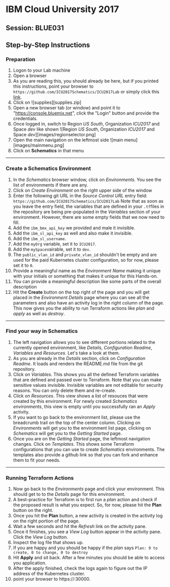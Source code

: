 # IBM Cloud University 2017
## Session: BLUE031
## Step-by-Step Instructions

### Preparation

1. Logon to your Lab machine
2. Open a browser
3. As you are reading this, you should already be here, but if you printed this instructions, point your browser to `https://github.com/ICU2017Schematics/ICU2017Lab` or simply click this <a href="https://github.com/ICU2017Schematics/ICU2017Lab">link</a>.
4. Click on ![supplies][supplies.zip]
4. Open a new browser tab (or window) and point it to "https://console.bluemix.net", click the "Login" button and provide the credentials.
5. Once logged in, switch to Region _US South_, Organization _ICU2017_ and Space _dev_ like shown ![Region _US South_, Organization _ICU2017_ and Space _dev_][images/regionselector.png]
6. Open the main navigation on the leftmost side ![main menu][images/mainmenu.png]
7. Click on **Schematics** in that menu

---
### Create a Schematics Environment

1. In the _Schematics_ browser window, click on _Environments_. You see the list of environments if there are any.
2. Click on _Create Environment_ on the right upper side of the window
3. Enter the following git URL in the _Source Control URL_ entry field:
`https://github.com/ICU2017Schematics/ICU2017Lab`
Note that  as soon as you leave the entry field, the variables that are defined in your `.tf`files in the repository are being pre-populated in the _Variables_ section of your environment. However, there are some empty fields that we now need to fill.
4. Add the `ibm_bmx_api_key` we provided and male it invisible.
5. Add the `ibm_sl_api_key` as well and also make it invisible.
6. Add the `ibm_sl_username`.
7. Add the `myOrg` variable, set it to `ICU2017`.
8. Add the `mySpace`vairable, set it to `dev`.
9. The `public_vlan_id` and `private_vlan_id` shouldn't be empty and are used for the paid Kubernetes cluster configuration, so for now, please set it to `0`.
10. Provide a meaningful name as the _Environment Name_ making it unique with your initials or something that makes it unique for this Hands-on.
11. You can provide a meaningful description like some parts of the overall description
12. Hit the **Create** button on the top right of the page and you will get placed in the _Environment Details_ page where you can see all the parameters and also have an activity log in the right column of the page.
This now gives you the ability to run Terraform actions like _plan_ and _apply_ as well as _destroy_.

---
### Find your way in Schematics
1. The left navigation allows you to see different portions related to the currently opened environment, like _Details_, _Configuration Readme_, _Variables_ and _Resources_. Let's take a look at them.
2. As you are already in the _Details_ section, click on _Configuration Readme_. It loads and renders the README.md file from the git repository.
3. Click on _Variables_. This shows you all the defined Terraform variables that are defined and passed over to Terraform. Note that you can make sensitive values invisible. Invisible variables are not editable for security reasons. You can only delete them and re-create.
4. Click on _Resources_. This view shows a list of resouces that were created by this environment. For newly created _Schematics environments_, this view is empty until you successfully ran an _Apply_ activity.
5. If you want to go back to the environment list, please use the breadcrumb trail on the top of the center column. Clicking on _Environments_ will get you to the environment list page, clicking on _Schematics_ will get you to the _Getting Started_ page.
6. Once you are on the _Getting Started_ page, the leftmost navigation changes. Click on _Templates_. This shows some Terraform configurations that you can use to create _Schematics_ environments. The templates also provide a github link so that you can fork and enhance them to fit your needs.


---
### Running Terraform Actions

1. Now go back to the _Environments_ page and click your environment. This should get to to the _Details_ page for this environment.
2. A best-practice for Terraform is to first run a _plan_ action and check if the proposed result is what you expect. So, for now, please hit the **Plan** button on the right.
3. Once you hit the **Plan** button, a new activity is created in the activity log on the right portion of the page.
4. Wait a few seconds and hit the _Refresh_ link on the activity pane.
5. Once it finishes, you see a _View Log_ button appear in the activity pane. Click the _View Log_ button.
6. Inspect the log file that shows up.
7. If you are happy and you should be happy if the _plan_ says `Plan: 9 to create, 0 to change, 0 to destroy`
8. Hit **Apply** and sit back. After a few minutes you should be able to access you application.
9. After the apply finished, check the logs again to figure out the IP address of the Kubernetes cluster.
10. point your browser to https://<ip>:30000.
